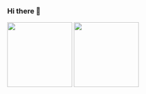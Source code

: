 ### Hi there 👋
<p>
  <img height= "150" src="https://github-readme-stats.vercel.app/api?username=gildeirmateus&show_icons=true&theme=radical">
  <img height= "150" src="https://github-readme-stats.vercel.app/api/top-langs/?username=gildeirmateus&layout=compact">
<p/>

<!--
**gildeirmateus/gildeirmateus** is a ✨ _special_ ✨ repository because its `README.md` (this file) appears on your GitHub profile.

Here are some ideas to get you started:

- 🔭 I’m currently working on ...
- 🌱 I’m currently learning ...
- 👯 I’m looking to collaborate on ...
- 🤔 I’m looking for help with ...
- 💬 Ask me about ...
- 📫 How to reach me: ...
- 😄 Pronouns: ...
- ⚡ Fun fact: ...
-->
